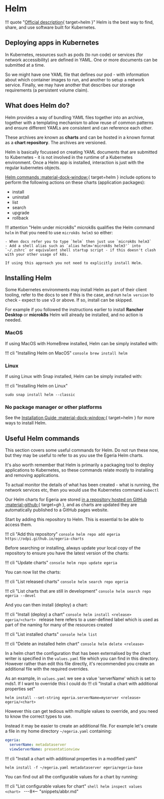 <!-- SPDX-License-Identifier: CC-BY-4.0 -->
<!-- Copyright Contributors to the ODPi Egeria project 2022. -->

# Helm

!!! quote "[Official description](https://helm.sh){ target=helm }"
    Helm is the best way to find, share, and use software built for Kubernetes.

## Deploying apps in Kubernetes

In Kubernetes, resources such as pods (to run code) or services (for network accessibility) are defined in YAML. One or more documents can be submitted at a time.

So we might have one YAML file that defines our pod - with information about which container images to run, and another to setup a network service. Finally, we may have another that describes our storage requirements (a persistent volume claim).

## What does Helm do?

Helm provides a way of bundling YAML files together into an archive, together with a templating mechanism to allow reuse of common patterns and ensure different YAMLs are consistent and can reference each other.

These archives are known as **charts** and can be hosted in a known format as a **chart repository**. The archives are versioned.

Helm is basically focussed on creating YAML documents that are submitted to Kubernetes - it is not involved in the runtime of a Kubernetes environment. Once a Helm app is installed, interaction is just with the regular kubernetes objects.

[Helm commands :material-dock-window:](https://helm.sh/docs/helm/helm/){ target=helm } include options to perform the following actions on these charts (application packages):

- install
- uninstall
- list
- search
- upgrade
- rollback


!!! attention "Helm under microk8s"
    microk8s qualifies the Helm command `helm` in that you need to use `microk8s helm3` so either:

    - When docs refer you to type `helm` then just use `microk8s helm3`
    - Add a shell alias such as `alias helm='microk8s helm3'` into `~/.zshrc` or equivalent shell startup script - if this doesn't clash with your other usage of k8s.

    If using this approach you not need to explicitly install Helm.

## Installing Helm

Some Kubernetes environments may install Helm as part of their client tooling, refer to the docs to see if this is the case, and run `helm version` to check - expect to use v3 or above. If so, install can be skipped.

For example if you followed the instructions earlier to install **Rancher Desktop** or **microk8s** Helm will already be installed, and no action is needed.


### MacOS

If using MacOS with HomeBrew installed, Helm can be simply installed with:

!!! cli "Installing Helm on MacOS"
    ```console
    brew install helm
    ```

### Linux
If using Linux with Snap installed, Helm can be simply installed with:

!!! cli "Installing Helm on Linux"
```console
sudo snap install helm --classic
```


### No package manager or other platforms

See the [Installation Guide :material-dock-window:](https://helm.sh/docs/intro/install/){ target=helm } for more ways to install Helm.

## Useful Helm commands

This section covers some useful commands for Helm. Do not run these now, but they
may be useful to refer to as you use the Egeria Helm charts.

It's also worth remember that Helm is primarily a packaging tool to deploy applications to Kubernetes,
so these commands relate mostly to installing and removing applications.

To actual monitor the details of what has been created - what is running, the network services etc, then you 
would use the Kubernetes command `kubectl`

Our Helm charts for Egeria are stored [in a repository hosted on GitHub :material-github:](https://github.com/odpi/egeria-charts){ target=gh }, and as charts are updated they are automatically published to a GitHub pages website.

Start by adding this repository to Helm. This is essential to be able to access them.

!!! cli "Add this repository"
    ```console
    helm repo add egeria https://odpi.github.io/egeria-charts
    ```

Before searching or installing, always update your local copy of the repository to ensure you have the latest version of the charts:

!!! cli "Update charts"
    ```console
    helm repo update egeria
    ```

You can now list the charts:

!!! cli "List released charts"
    ```console
    helm search repo egeria
    ```

!!! cli "List charts that are still in development"
    ```console
    helm search repo egeria --devel
    ```

And you can then install (deploy) a chart:

!!! cli "Install (deploy) a chart"
    ```console
    helm install <release> egeria/<chart>
    ```
    release here refers to a user-defined label which is used as part of the naming for many of the resources
    created

!!! cli "List installed charts"
    ```console
    helm list
    ```

    
!!! cli "Delete an installed helm chart"
    ```console
    helm delete <release>
    ```
  
  In a helm chart the configuration that has been externalised by the chart writer is specified in the `values.yaml` file which you can find in this directory. However rather than edit this file directly, it's recommended you create an additional file with the required overrides.

As an example, in `values.yaml` we see a value 'serverName' which is set to mds1. If I want to override this I could do
!!! cli "Install a chart with additional properties set"
```console
helm install --set-string egeria.serverName=myserver <release> egeria/<chart>
```

However this can get tedious with multiple values to override, and you need to know the correct types to use.

Instead it may be easier to create an additional file. For example let's create a file in my home directory `~/egeria.yaml` containing:
```yaml
egeria:
  serverName: metadataserver
  viewServerName: presentationview
```

!!! cli "Install a chart with additional properties in a modified yaml"
```console
helm install -f ~/egeria.yaml metadataserver egeria/egeria-base
```

You can find out all the configurable values for a chart by running:

!!! cli "List configurable values for chart"
    ```shell
    helm inspect values <chart>
    ```
---8<-- "snippets/abbr.md"

